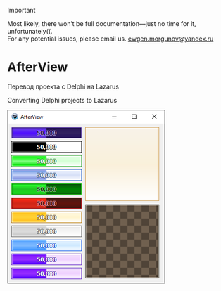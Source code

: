 > [!IMPORTANT]
> Most likely, there won’t be full documentation—just no time for it, unfortunately((.<br>
> For any potential issues, please email us. ewgen.morgunov@yandex.ru

# AfterView
Перевод проекта с Delphi на Lazarus

Converting Delphi projects to Lazarus

![image](/image.png "image")
